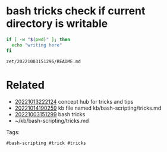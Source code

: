 # bash tricks check if current directory is writable
```bash
if [ -w "$(pwd)" ]; then
  echo "writing here"
fi
```

` zet/20221003151296/README.md `

# Related

- [20221013222124](/zet/20221013222124/README.md) concept hub for tricks and tips
- [20221014190259](/zet/20221014190259/README.md) kb file named kb/bash-scripting/tricks.md
- [20221003151299](/zet/20221003151299/README.md) bash tricks
- ~/kb/bash-scripting/tricks.md

Tags:

    #bash-scripting #trick #tricks 
